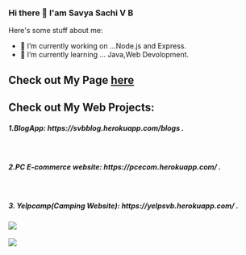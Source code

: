 ### Hi there 👋 I'am Savya Sachi V B 

Here's some stuff about me:
- 🔭 I’m currently working on ...Node.js and Express.
- 🌱 I’m currently learning ... Java,Web Devolopment.
 <h2>Check out My Page <a href="https://svbongale.github.io/Portfolio/">here</a></h2> 
 <h2> Check out My Web Projects:</h2>
                      <h5>1.BlogApp: https://svbblog.herokuapp.com/blogs .</h5><br>
                      <h5>2.PC E-commerce website: https://pcecom.herokuapp.com/ .</h5><br>
                      <h5>3. Yelpcamp(Camping Website): https://yelpsvb.herokuapp.com/ .</h5>
<img src="https://github-readme-stats.vercel.app/api?username=Svbongale&&show_icons=true&title_color=15b6d6&icon_color=d68915&text_color=ffffff&bg_color=151515"><br><br><img src="https://github-readme-stats.vercel.app/api/top-langs/?username=Svbongale&layout=compact&theme=vue&text_color=ffffff&bg_color=151515">




